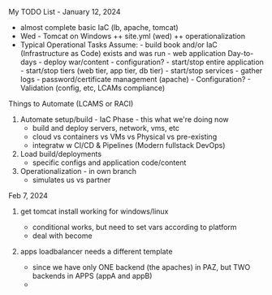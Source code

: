 My TODO List - January 12, 2024
- almost complete basic IaC (lb, apache, tomcat)
- Wed - Tomcat on Windows
++ site.yml (wed) 
++ operationalization
- Typical Operational Tasks
    Assume:
        - build book and/or IaC (Infrastructure as Code) exists and was run
        - web application
    Day-to-days
        - deploy war/content - configuration? 
        - start/stop entire application
        - start/stop tiers (web tier, app tier, db tier)
        - start/stop services
        - gather logs
        - password/certificate management (apache)
        - Configuration?
        - Validation (config, etc, LCAMs compliance)



Things to Automate (LCAMS or RACI)
1) Automate setup/build - IaC Phase - this what we're doing now
    - build and deploy servers, network, vms, etc
    - cloud vs containers vs VMs vs Physical vs pre-existing
    - integratw w CI/CD & Pipelines (Modern fullstack DevOps)
2) Load build/deployments
    - specific configs and application code/content
3) Operationalization - in own branch
    - simulates us vs partner


Feb 7, 2024

1) get tomcat install working for windows/linux
    - conditional works, but need to set vars according to platform
    - deal with become

2) apps loadbalancer needs a different template
    - since we have only ONE backend (the apaches) in PAZ, but TWO backends in APPS (appA and appB)
    - 
























